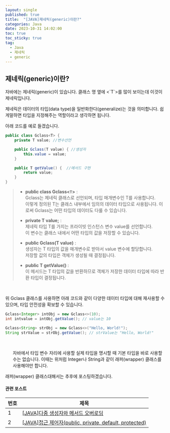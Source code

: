 ```yaml
---
layout: single
published: true
title:  "[JAVA]제네릭(generic)이란?"
categories: Java
date: 2023-10-31 14:02:00
toc: true
toc_sticky: true
tag:   
  - Java
  - 제네릭
  - generic
---
```


## 제네릭(generic)이란?

<p>
자바에는 제네릭(generic)이 있습니다. 클래스 명 옆에 <`T`>를 많이 보이는데 이것이 제네릭입니다.
</p>
제네릭은 데이터의 타입(data type)을 일반화한다(generalize)는 것을 의미합니다.  쉽게말하면 타입을 지정해주는 역할이라고 생각하면 됩니다.

아래 코드를 예로 들겠습니다.

```java
public class Gclass<T> {
    private T value; //변수선언

    public Gclass(T value) { //생성자
        this.value = value;
    }

    public T getValue() {  //메서드 구현
        return value;
    }
}
```


> * **public class Gclass<`T`>** :  
> Gclass는 제네릭 클래스로 선언되며, 타입 매개변수인 T를 사용합니다.   
> 이렇게 정의된 T는 클래스 내부에서 임의의 데이터 타입으로 사용됩니다. 이로써 Gclass는 어떤 타입의 데이터도 다룰 수 있습니다.
> 
> * **private T value;** :  
> 제네릭 타입 T를 가지는 프라이빗 인스턴스 변수 value를 선언합니다.  
> 이 변수는 클래스 내에서 어떤 타입의 값을 저장할 수 있습니다.
> 
> * **public Gclass(T value)** :  
> 생성자는 T 타입의 값을 매개변수로 받아서 value 변수에 할당합니다.  
> 저장할 값의 타입은 객체가 생성될 때 결정됩니다.
> 
> * **public T getValue()** :  
> 이 메서드는 T 타입의 값을 반환하므로 객체가 저장한 데이터 타입에 따라 반환 타입이 결정됩니다.

<br>

위 Gclass 클래스를 사용하면 아래 코드와 같이 다양한 데이터 타입에 대해 재사용할 수 있으며, 타입 안전성을 확보할 수 있습니다.

```java
Gclass<Integer> intObj = new Gclass<>(10);
int intvalue = intObj.getValue(); // value는 10

Gclass<String> strObj = new Gclass<>("Hello, World!");
String strValue = strObj.getValue(); // strValue는 "Hello, World!"
```

<br>

<div class="notice--success">
<ul>   
자바에서 타입 변수 자리에 사용할 실제 타입을 명시할 때 기본 타입을 바로 사용할 수는 없습니다.
이때는 위처럼 Integer나 String과 같이 래퍼(wrapper) 클래스를 사용해야만 합니다.
</ul>
</div>




래퍼(wrapper) 클래스대해서는 추후에 포스팅하겠습니다.





#### 관련 포스트

|번호	  |제목|
|---|---|
|1|[[JAVA]다중 생성자와 메서드 오버로딩](https://baxdailygit.github.io/java/java_multiple_constructors/)|
|2|[[JAVA]접근 제어자(public, private, default, protected)](https://baxdailygit.github.io/java/java_access_modifier/)|







